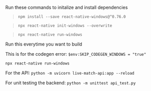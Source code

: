 Run these commands to initalize and install dependencies
>`npm install --save react-native-windows@^0.76.0`

>`npx react-native init-windows --overwrite`

>`npx react-native run-windows`


Run this everytime you want to build

This is for the codegen error: `$env:SKIP_CODEGEN_WINDOWS = "true"`


`npx react-native run-windows`

For the API: `python -m uvicorn live-match-api:app --reload`

For unit testing the backend: `python -m unittest api_test.py`

